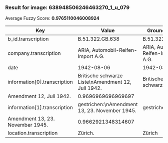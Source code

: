 ### Result for image: 638948506246463270_1_u_079
Average Fuzzy Score: **0.9765110046008924**
<small>

| Key | Value | Ground Truth | Score |
| --- | --- | --- | --- |
| b_id.transcription | B.51.322.GB.638 | B.51.322.GB.638 | 1.0 |
| company.transcription | ARIA, Automobil-Reifen-Import A.G. | ARIA, Automobil-Reifen-Import A.G. | 1.0 |
| date | 1942-08-06 | 1942-08-06 | 1.0 |
| information[0].transcription | Britische schwarze Liste\nAmendment 12, Juli 1942. | Britische schwarze Liste
Amendment 12, Juli 1942. | 0.9696969696969697 |
| information[1].transcription | gestrichen:\nAmendment 13, 23. November 1945. | gestrichen:
Amendment 13, 23. November 1945. | 0.9662921348314607 |
| location.transcription | Zürich. | Zürich | 0.923076923076923 |

</small>
